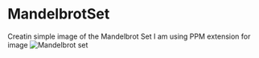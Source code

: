 # MandelbrotSet

Creatin simple image of the Mandelbrot Set
I am using PPM extension for image
![Mandelbrot set](url)